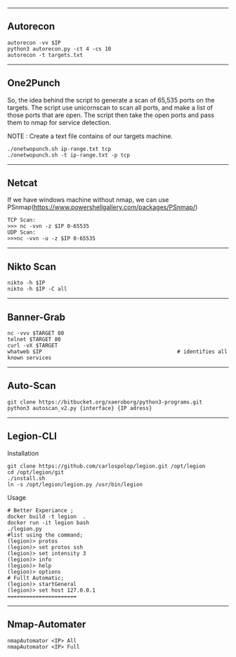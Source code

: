 ------
Autorecon
------

```
autorecon -vv $IP 
python3 autorecon.py -ct 4 -cs 10 
autorecon -t targets.txt
```



------
One2Punch
------
So, the idea behind the script to generate a scan of 65,535 ports on the targets. The script use unicornscan to scan all ports, and make a list of those ports that are open. The script then take the open ports and pass them to nmap for service detection.


NOTE : Create a text file contains of our targets machine.

```
./onetwopunch.sh ip-range.txt tcp
./onetwopunch.sh -t ip-range.txt -p tcp
```


------
Netcat
------

If we have windows machine without nmap, we can use PSnmap(https://www.powershellgallery.com/packages/PSnmap/)

```
TCP Scan:
>>> nc -vvn -z $IP 0-65535
UDP Scan:
>>>nc -vvn -u -z $IP 0-65535
```

-----
Nikto Scan
-----

```
nikto -h $IP
nikto -h $IP -C all
```

-----
Banner-Grab
-----

```
nc -vvv $TARGET 80
telnet $TARGET 80
curl -vX $TARGET
whatweb $IP                                           # identifies all known services
```


-----
Auto-Scan
-----

```
git clone https://bitbucket.org/xaeroborg/python3-programs.git
python3 autoscan_v2.py {interface} {IP adress}
```




------
Legion-CLI
------

Installation
```
git clone https://github.com/carlospolop/legion.git /opt/legion
cd /opt/legion/git
./install.sh
ln -s /opt/legion/legion.py /usr/bin/legion
```

Usage

```
# Better Experiance ;
docker build -t legion  .
docker run -it legion bash
./legion.py
#list using the command;
(legion)> protos
(legion)> set protos ssh
(legion)> set intensity 3
(legion)> info
(legion)> help
(legion)> options
# Fullt Automatic;
(legion)> startGeneral
(legion)> set host 127.0.0.1
======================
```


------
Nmap-Automater
------

```
nmapAutomator <IP> All
nmapAutomator <IP> Full
```

